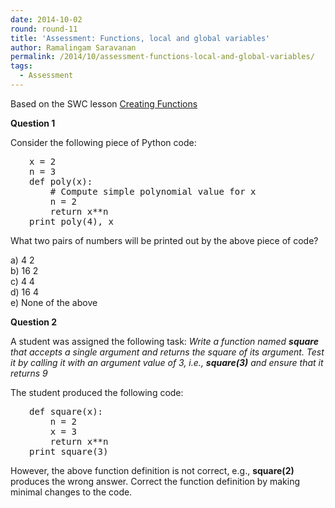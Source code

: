```yaml
---
date: 2014-10-02
round: round-11
title: 'Assessment: Functions, local and global variables'
author: Ramalingam Saravanan
permalink: /2014/10/assessment-functions-local-and-global-variables/
tags:
  - Assessment
---
```

Based on the SWC lesson <a title="Creating Functions" href="http://software-carpentry.org/v5/novice/python/02-func.html" target="_blank">Creating Functions</a>

**Question 1**

Consider the following piece of Python code:

<pre style="padding-left: 30px;">x = 2
n = 3
def poly(x):
    # Compute simple polynomial value for x
    n = 2
    return x**n
print poly(4), x</pre>

What two pairs of numbers will be printed out by the above piece of code?

a) 4 2  
b) 16 2  
c) 4 4  
d) 16 4  
e) None of the above

**Question 2**

A student was assigned the following task: *Write a function named **square** that accepts a single argument and returns the square of its argument. Test it by calling it with an argument value of 3, i.e., **square(3)** and ensure that it returns 9*

The student produced the following code:

<pre style="padding-left: 30px;">def square(x):
    n = 2
    x = 3
    return x**n
print square(3)</pre>

However, the above function definition is not correct, e.g., **square(2)** produces the wrong answer. Correct the function definition by making minimal changes to the code.

